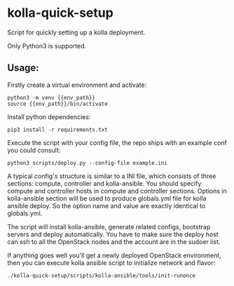 # kolla-quick-setup

Script for quickly setting up a kolla deployment.

Only Python3 is supported.

## Usage:

Firstly create a virtual environment and activate:
```
python3 -m venv {{env_path}}
source {{env_path}}/bin/activate
```

Install python dependencies:
```
pip3 install -r requirements.txt
```

Execute the script with your config file, the repo ships with an example conf you could consult:
```
python3 scripts/deploy.py --config-file example.ini
```
A typical config's structure is similar to a INI file, which consists of three sections: compute, controller and kolla-ansible.
You should specify compute and controller hosts in compute and controller sections. Options in kolla-ansible section will be used
to produce globals.yml file for kolla ansible deploy. So the option name and value are exactly identical to globals.yml.

The script will install kolla-ansible, generate related configs, bootstrap servers and deploy automatically. You have to make
sure the deploy host can ssh to all the OpenStack nodes and the account are in the sudoer list.

If anything goes well you'll get a newly deployed OpenStack environment,
then you can execute kolla ansible script to initialize network and flavor:
```
./kolla-quick-setup/scripts/kolla-ansible/tools/init-runonce
